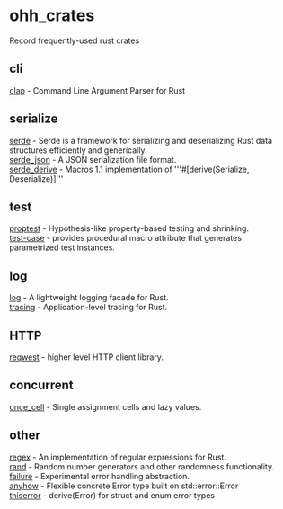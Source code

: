 # ohh_crates
Record frequently-used rust crates

## cli
[clap](https://crates.io/crates/clap) - Command Line Argument Parser for Rust <br>

## serialize
[serde](https://crates.io/crates/serde) - Serde is a framework for serializing and deserializing Rust data structures efficiently and generically. <br>
[serde_json](https://crates.io/crates/serde_json) - A JSON serialization file format. <br>
[serde_derive](https://crates.io/crates/serde_derive) - Macros 1.1 implementation of '''#[derive(Serialize, Deserialize)]''' <br>

## test
[proptest](https://crates.io/crates/proptest) - Hypothesis-like property-based testing and shrinking. <br>
[test-case](https://crates.io/crates/test-case) - provides procedural macro attribute that generates parametrized test instances. <br>

## log
[log](https://crates.io/crates/log) - A lightweight logging facade for Rust. <br>
[tracing](https://crates.io/crates/tracing) - Application-level tracing for Rust. <br>

## HTTP
[reqwest](https://crates.io/crates/reqwest) - higher level HTTP client library. <br>

## concurrent
[once_cell](https://crates.io/crates/once_cell) - Single assignment cells and lazy values. <br>

## other
[regex](https://crates.io/crates/regex) - An implementation of regular expressions for Rust. <br>
[rand](https://crates.io/crates/rand) - Random number generators and other randomness functionality. <br>
[failure](https://crates.io/crates/failure) - Experimental error handling abstraction. <br>
[anyhow](https://github.com/dtolnay/anyhow) - Flexible concrete Error type built on std::error::Error <br>
[thiserror](https://github.com/dtolnay/thiserror) - derive(Error) for struct and enum error types <br>
